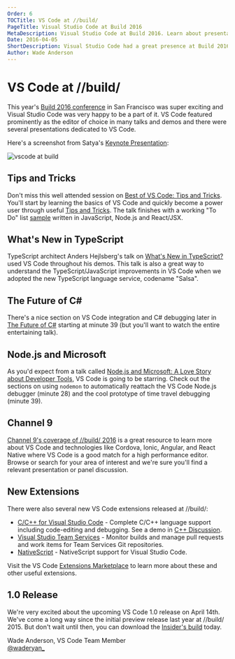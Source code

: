 ```yaml
---
Order: 6
TOCTitle: VS Code at //build/
PageTitle: Visual Studio Code at Build 2016
MetaDescription: Visual Studio Code at Build 2016. Learn about presentations featuring VS Code. 
Date: 2016-04-05
ShortDescription: Visual Studio Code had a great presence at Build 2016.
Author: Wade Anderson
---
```


# VS Code at //build/

This year's [Build 2016 conference](http://build.microsoft.com/) in San Francisco was super exciting and Visual Studio Code was very happy to be a part of it. VS Code featured prominently as the editor of choice in many talks and demos and there were several presentations dedicated to VS Code.

Here's a screenshot from Satya's [Keynote Presentation](https://channel9.msdn.com/Events/Build/2016/KEY01):

![vscode at build](2016_04_04_vscode-at-build.png)

## Tips and Tricks

Don't miss this well attended session on [Best of VS Code: Tips and Tricks](https://channel9.msdn.com/Events/Build/2016/B887). You'll start by learning the basics of VS Code and quickly become a power user through useful [Tips and Tricks](https://github.com/Microsoft/vscode-tips-and-tricks). The talk finishes with a working "To Do" list [sample](https://github.com/Microsoft/vscode-react-sample) written in JavaScript, Node.js and React/JSX.

## What's New in TypeScript

TypeScript architect Anders Hejlsberg's talk on [What's New in TypeScript?](https://channel9.msdn.com/Events/Build/2016/B881) used VS Code throughout his demos. This talk is also a great way to understand the TypeScript/JavaScript improvements in VS Code when we adopted the new TypeScript language service, codename "Salsa".

## The Future of C&#35;

There's a nice section on VS Code integration and C&#35; debugging later in [The Future of C&#35;](https://channel9.msdn.com/Events/Build/2016/B889) starting at minute 39 (but you'll want to watch the entire entertaining talk).

## Node.js and Microsoft

As you'd expect from a talk called [Node.js and Microsoft: A Love Story about Developer Tools](https://channel9.msdn.com/Events/Build/2016/B870), VS Code is going to be starring.  Check out the sections on using `nodemon` to automatically reattach the VS Code Node.js debugger (minute 28) and the cool prototype of time travel debugging (minute 39).

## Channel 9

[Channel 9's coverage of //build/ 2016](https://channel9.msdn.com/Events/Build/2016) is a great resource to learn more about VS Code and technologies like Cordova, Ionic, Angular, and React Native where VS Code is a good match for a high performance editor. Browse or search for your area of interest and we're sure you'll find a relevant presentation or panel discussion.

## New Extensions

There were also several new VS Code extensions released at //build/:

* [C/C++ for Visual Studio Code](https://marketplace.visualstudio.com/items?itemName=ms-vscode.cpptools) - Complete C/C++ language support including code-editing and debugging. See a demo in [C++ Discussion](https://channel9.msdn.com/Events/Build/2016/C-Discussion).
* [Visual Studio Team Services](https://marketplace.visualstudio.com/items?itemName=ms-vsts.team) - Monitor builds and manage pull requests and work items for Team Services Git repositories.
* [NativeScript](https://marketplace.visualstudio.com/items?itemName=Telerik.nativescript) - NativeScript support for Visual Studio Code.

Visit the VS Code [Extensions Marketplace](https://marketplace.visualstudio.com/VSCode) to learn more about these and other useful extensions.

## 1.0 Release

We're very excited about the upcoming VS Code 1.0 release on April 14th. We've come a long way since the initial preview release last year at //build/ 2015.  But don't wait until then, you can download the [Insider's build](http://code.visualstudio.com/download?insiders=true) today.

Wade Anderson, VS Code Team Member <br>
[@waderyan_](https://twitter.com/waderyan_)
